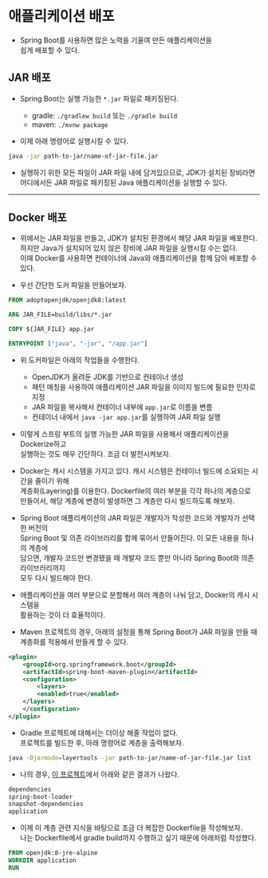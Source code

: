 # 애플리케이션 배포

- Spring Boot를 사용하면 많은 노력을 기울여 만든 애플리케이션을  
  쉽게 배포할 수 있다.

<h2>JAR 배포</h2>

- Spring Boot는 실행 가능한 `*.jar` 파일로 패키징된다.

  - gradle: `./gradlew build` 또는 `./gradle build`
  - maven: `./mvnw package`

- 이제 아래 명령어로 실행시킬 수 있다.

```sh
java -jar path-to-jar/name-of-jar-file.jar
```

- 실행하기 위한 모든 파일이 JAR 파일 내에 담겨있으므로, JDK가 설치된 장비라면  
  어디에서든 JAR 파일로 패키징된 Java 애플리케이션을 실행할 수 있다.

<hr/>

<h2>Docker 배포</h2>

- 위에서는 JAR 파일을 만들고, JDK가 설치된 환경에서 해당 JAR 파일을 배포한다.  
  하지만 Java가 설치되어 있지 않은 장비에 JAR 파일을 실행시킬 수는 없다.  
  이때 Docker를 사용하면 컨테이너에 Java와 애플리케이션을 함께 담아 배포할 수 있다.

- 우선 간단한 도커 파일을 만들어보자.

```Dockerfile
FROM adoptopenjdk/openjdk8:latest

ARG JAR_FILE=build/libs/*.jar

COPY ${JAR_FILE} app.jar

ENTRYPOINT ["java", "-jar", "/app.jar"]
```

- 위 도커파일은 아래의 작업들을 수행한다.

  - OpenJDK가 올려둔 JDK를 기반으로 컨테이너 생성
  - 패턴 매칭을 사용하여 애플리케이션 JAR 파일을 이미지 빌드에 필요한 인자로 지정
  - JAR 파일을 복사해서 컨테이너 내부에 `app.jar`로 이름을 변름
  - 컨테이너 내에서 `java -jar app.jar`를 실행하여 JAR 파일 실행

- 이렇게 스프링 부트의 실행 가능한 JAR 파일을 사용해서 애플리케이션을 Dockerize하고  
  실행하는 것도 매우 간단하다. 조금 더 발전시켜보자.

- Docker는 캐시 시스템을 가지고 있다. 캐시 시스템은 컨테이너 빌드에 소요되는 시간을 줄이기 위해  
  계층화(Layering)를 이용한다. Dockerfile의 여러 부분을 각각 하나의 계층으로  
  만들어서, 해당 계층에 변경이 발생하면 그 계층만 다시 빌드하도록 해보자.

- Spring Boot 애플리케이션의 JAR 파일은 개발자가 작성한 코드와 개발자가 선택한 버전의  
  Spring Boot 및 의존 라이브러리를 함께 묶어서 만들어진다. 이 모든 내용을 하나의 계층에  
  담으면, 개발자 코드만 변경됐을 때 개발자 코드 뿐만 아니라 Spring Boot와 의존 라이브러리까지  
  모두 다시 빌드해야 한다.

- 애플리케이션을 여러 부분으로 분할해서 여러 계층이 나눠 담고, Docker의 캐시 시스템을  
  활용하는 것이 더 효율적이다.

- Maven 프로젝트의 경우, 아래의 설정을 통해 Spring Boot가 JAR 파일을 만들 때  
  계층화를 적용해서 만들게 할 수 있다.

```xml
<plugin>
    <groupId>org.springframework.boot</groupId>
    <artifactId>spring-boot-maven-plugin</artifactId>
    <configuration>
        <layers>
	    <enabled>true</enabled>
	</layers>
    </configuration>
</plugin>
```

- Gradle 프로젝트에 대해서는 더이상 해줄 작업이 없다.  
  프로젝트를 빌드한 후, 아래 명령어로 계층을 출력해보자.

```sh
java -Djarmode=layertools -jar path-to-jar/name-of-jar-file.jar list
```

- 나의 경우, <a href="https://github.com/sang-w0o/spring-boot-mvc-kotlin-template">이 프로젝트</a>에서 아래와 같은 결과가 나왔다.

```sh
dependencies
spring-boot-loader
snapshot-dependencies
application
```

- 이제 이 계층 관련 지식을 바탕으로 조금 더 복잡한 Dockerfile을 작성해보자.  
  나는 Dockerfile에서 gradle build까지 수행하고 싶기 때문에 아래처럼 작성했다.

```Dockerfile
FROM openjdk:8-jre-alpine
WORKDIR application
RUN
```
